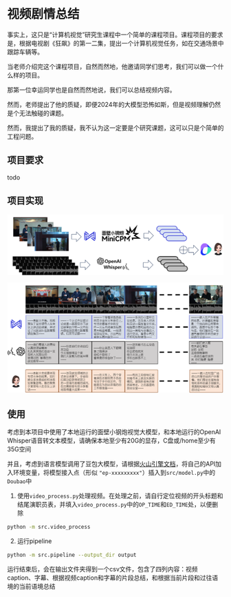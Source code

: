 # 视频剧情总结

事实上，这只是“计算机视觉”研究生课程中一个简单的课程项目。课程项目的要求是，根据电视剧《狂飙》的第一二集，提出一个计算机视觉任务，如在交通场景中跟踪车辆等。

当老师介绍完这个课程项目，自然而然地，他邀请同学们思考，我们可以做一个什么样的项目。

那第一位幸运同学也是自然而然地说，我们可以总结视频内容。

然而，老师提出了他的质疑，即便2024年的大模型恐怖如斯，但是视频理解仍然是个无法触碰的课题。

然而，我提出了我的质疑，我不认为这一定要是个研究课题，这可以只是个简单的工程问题。

## 项目要求

todo

## 项目实现


![pipeline](./figures/示意图.png)

![showcase](./figures/流程示意图.png)

## 使用

考虑到本项目中使用了本地运行的面壁小钢炮视觉大模型，和本地运行的OpenAI Whisper语音转文本模型，请确保本地至少有20G的显存，C盘或/home至少有35G空间

并且，考虑到语言模型调用了豆包大模型，请根据[火山引擎文档](https://www.volcengine.com/docs/82379/1302008)，将自己的API加入环境变量，将模型接入点（形似 `"ep-xxxxxxxxx"`）插入到`src/model.py`中的`Doubao`中

1. 使用`video_process.py`处理视频。在处理之前，请自行定位视频的开头标题和结尾演职员表，并填入`video_process.py`中的`OP_TIME`和`ED_TIME`处，以便删除
```bash 
python -m src.video_process
```
2. 运行pipeline
```bash
python -m src.pipeline --output_dir output
```
运行结束后，会在输出文件夹得到一个csv文件，包含了四列内容：视频caption、字幕、根据视频caption和字幕的片段总结，和根据当前片段和过往语境的当前语境总结

